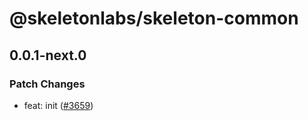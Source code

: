 # @skeletonlabs/skeleton-common

## 0.0.1-next.0
### Patch Changes


- feat: init ([#3659](https://github.com/skeletonlabs/skeleton/pull/3659))

